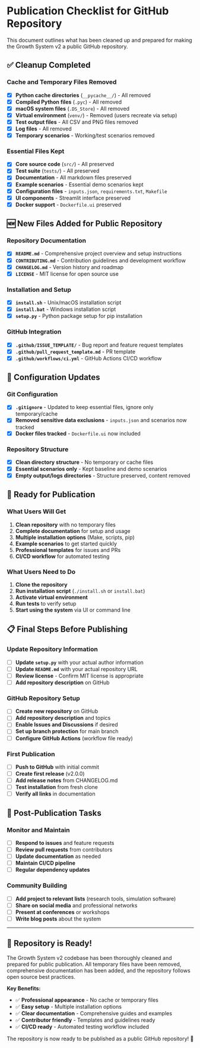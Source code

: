 # Publication Checklist for GitHub Repository

This document outlines what has been cleaned up and prepared for making the Growth System v2 a public GitHub repository.

## ✅ Cleanup Completed

### Cache and Temporary Files Removed
- [x] **Python cache directories** (`__pycache__/`) - All removed
- [x] **Compiled Python files** (`.pyc`) - All removed  
- [x] **macOS system files** (`.DS_Store`) - All removed
- [x] **Virtual environment** (`venv/`) - Removed (users recreate via setup)
- [x] **Test output files** - All CSV and PNG files removed
- [x] **Log files** - All removed
- [x] **Temporary scenarios** - Working/test scenarios removed

### Essential Files Kept
- [x] **Core source code** (`src/`) - All preserved
- [x] **Test suite** (`tests/`) - All preserved
- [x] **Documentation** - All markdown files preserved
- [x] **Example scenarios** - Essential demo scenarios kept
- [x] **Configuration files** - `inputs.json`, `requirements.txt`, `Makefile`
- [x] **UI components** - Streamlit interface preserved
- [x] **Docker support** - `Dockerfile.ui` preserved

## 🆕 New Files Added for Public Repository

### Repository Documentation
- [x] **`README.md`** - Comprehensive project overview and setup instructions
- [x] **`CONTRIBUTING.md`** - Contribution guidelines and development workflow
- [x] **`CHANGELOG.md`** - Version history and roadmap
- [x] **`LICENSE`** - MIT license for open source use

### Installation and Setup
- [x] **`install.sh`** - Unix/macOS installation script
- [x] **`install.bat`** - Windows installation script  
- [x] **`setup.py`** - Python package setup for pip installation

### GitHub Integration
- [x] **`.github/ISSUE_TEMPLATE/`** - Bug report and feature request templates
- [x] **`.github/pull_request_template.md`** - PR template
- [x] **`.github/workflows/ci.yml`** - GitHub Actions CI/CD workflow

## 🔧 Configuration Updates

### Git Configuration
- [x] **`.gitignore`** - Updated to keep essential files, ignore only temporary/cache
- [x] **Removed sensitive data exclusions** - `inputs.json` and scenarios now tracked
- [x] **Docker files tracked** - `Dockerfile.ui` now included

### Repository Structure
- [x] **Clean directory structure** - No temporary or cache files
- [x] **Essential scenarios only** - Kept baseline and demo scenarios
- [x] **Empty output/logs directories** - Structure preserved, content removed

## 🚀 Ready for Publication

### What Users Will Get
1. **Clean repository** with no temporary files
2. **Complete documentation** for setup and usage
3. **Multiple installation options** (Make, scripts, pip)
4. **Example scenarios** to get started quickly
5. **Professional templates** for issues and PRs
6. **CI/CD workflow** for automated testing

### What Users Need to Do
1. **Clone the repository**
2. **Run installation script** (`./install.sh` or `install.bat`)
3. **Activate virtual environment**
4. **Run tests** to verify setup
5. **Start using the system** via UI or command line

## 📋 Final Steps Before Publishing

### Update Repository Information
- [ ] **Update `setup.py`** with your actual author information
- [ ] **Update `README.md`** with your actual repository URL
- [ ] **Review license** - Confirm MIT license is appropriate
- [ ] **Add repository description** on GitHub

### GitHub Repository Setup
- [ ] **Create new repository** on GitHub
- [ ] **Add repository description** and topics
- [ ] **Enable Issues and Discussions** if desired
- [ ] **Set up branch protection** for main branch
- [ ] **Configure GitHub Actions** (workflow file ready)

### First Publication
- [ ] **Push to GitHub** with initial commit
- [ ] **Create first release** (v2.0.0)
- [ ] **Add release notes** from CHANGELOG.md
- [ ] **Test installation** from fresh clone
- [ ] **Verify all links** in documentation

## 🎯 Post-Publication Tasks

### Monitor and Maintain
- [ ] **Respond to issues** and feature requests
- [ ] **Review pull requests** from contributors
- [ ] **Update documentation** as needed
- [ ] **Maintain CI/CD pipeline**
- [ ] **Regular dependency updates**

### Community Building
- [ ] **Add project to relevant lists** (research tools, simulation software)
- [ ] **Share on social media** and professional networks
- [ ] **Present at conferences** or workshops
- [ ] **Write blog posts** about the system

---

## 🎉 Repository is Ready!

The Growth System v2 codebase has been thoroughly cleaned and prepared for public publication. All temporary files have been removed, comprehensive documentation has been added, and the repository follows open source best practices.

**Key Benefits:**
- ✅ **Professional appearance** - No cache or temporary files
- ✅ **Easy setup** - Multiple installation options
- ✅ **Clear documentation** - Comprehensive guides and examples
- ✅ **Contributor friendly** - Templates and guidelines ready
- ✅ **CI/CD ready** - Automated testing workflow included

The repository is now ready to be published as a public GitHub repository! 🚀
